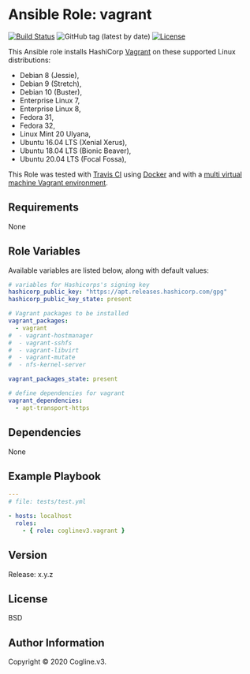 # Ansible Role: vagrant

[![Build Status](https://travis-ci.com/coglinev3/ansible-role-vagrant.svg?branch=master)](https://travis-ci.com/coglinev3/ansible-role-vagrant) ![GitHub tag (latest by date)](https://img.shields.io/github/v/tag/coglinev3/ansible-role-vagrant) [![License](https://img.shields.io/badge/License-BSD%203--Clause-blue.svg)](https://raw.githubusercontent.com/coglinev3/ansible-role-vagrant/master/LICENSE)

This Ansible role installs HashiCorp [Vagrant](https://www.vagrantup.com/intro "Introduction to Vagrant") on these supported Linux distributions:

* Debian 8 (Jessie),
* Debian 9 (Stretch),
* Debian 10 (Buster),
* Enterprise Linux 7, 
* Enterprise Linux 8, 
* Fedora 31,
* Fedora 32,
* Linux Mint 20 Ulyana,
* Ubuntu 16.04 LTS (Xenial Xerus),
* Ubuntu 18.04 LTS (Bionic Beaver),
* Ubuntu 20.04 LTS (Focal Fossa),

This Role was tested with [Travis CI](https://travis-ci.com/coglinev3/ansible-role-vagrant "Travis CI") using [Docker](https://www.docker.com/ "Docker") and  with a [multi virtual machine Vagrant environment](https://ansible-development.readthedocs.io "Environment for developing and testing Ansible roles").

## Requirements

None


## Role Variables

Available variables are listed below, along with default values:

```yml
# variables for Hashicorps's signing key
hashicorp_public_key: "https://apt.releases.hashicorp.com/gpg"
hashicorp_public_key_state: present

# Vagrant packages to be installed
vagrant_packages:
  - vagrant
#  - vagrant-hostmanager
#  - vagrant-sshfs
#  - vagrant-libvirt
#  - vagrant-mutate
#  - nfs-kernel-server

vagrant_packages_state: present

# define dependencies for vagrant
vagrant_dependencies:
  - apt-transport-https
```

## Dependencies

None


## Example Playbook

```yml
---
# file: tests/test.yml

- hosts: localhost
  roles:
    - { role: coglinev3.vagrant }
```

## Version

Release: x.y.z


## License

BSD


## Author Information

Copyright &copy; 2020 Cogline.v3.
